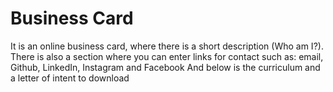 # Business Card 

It is an online business card, where there is a short description (Who am I?).
There is also a section where you can enter links for contact such as: email, Github, LinkedIn, Instagram and Facebook
And below is the curriculum and
a letter of intent to download
